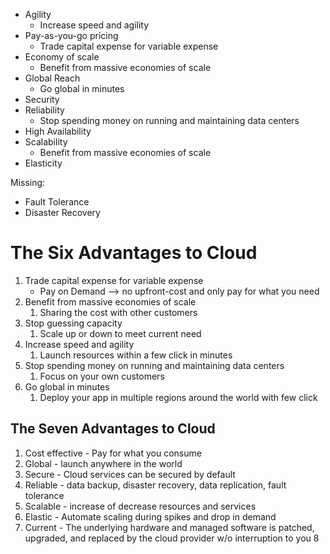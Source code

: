 
- Agility
	- Increase speed and agility
- Pay-as-you-go pricing
	- Trade capital expense for variable expense
- Economy of scale
	- Benefit from massive economies of scale
- Global Reach
	- Go global in minutes
- Security
- Reliability
	- Stop spending money on running and maintaining data centers
- High Availability
- Scalability
	- Benefit from massive economies of scale
- Elasticity

Missing: 
- Fault Tolerance
- Disaster Recovery


# The Six Advantages to Cloud

1. Trade capital expense for variable expense
	- Pay on Demand --> no upfront-cost and only pay for what you need
2. Benefit from massive economies of scale
	1. Sharing the cost with other customers
3. Stop guessing capacity
	1. Scale up or down to meet current need
4. Increase speed and agility
	1. Launch resources within a few click in minutes
5. Stop spending money on running and maintaining data centers
	1. Focus on your own customers
6. Go global in minutes
	1. Deploy your app in multiple regions around the world with few click


## The Seven Advantages to Cloud

1. Cost effective - Pay for what you consume
2. Global - launch anywhere in the world
3. Secure - Cloud services can be secured by default
4. Reliable - data backup, disaster recovery, data replication, fault tolerance
5. Scalable - increase of decrease resources and services
6. Elastic - Automate scaling during spikes and drop in demand
7. Current - The underlying hardware and managed software is patched, upgraded, and replaced by the cloud provider w/o interruption to  you
8